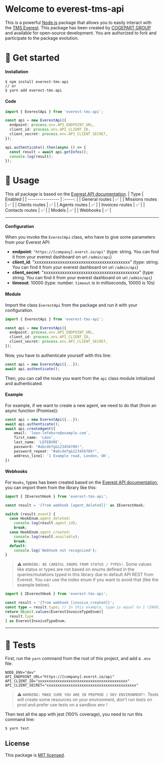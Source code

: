 # Welcome to everest-tms-api

This is a powerful [Node.js](https://nodejs.org/) package that allows you to easily interact with the [TMS Everest](https://geteverest.io/). This package has been created by [COGEPART GROUP](https://bycogepart.fr/) and available for open-source development.
You are authorized to fork and participate to the package evolution.

# 🚀 Get started

#### Installation

```
$ npm install everest-tms-api
// or
$ yarn add everest-tms-api
```

#### Code

```typescript
import { EverestApi } from 'everest-tms-api';

const api = new EverestApi({
  endpoint: process.env.API_ENDPOINT_URL,
  client_id: process.env.API_CLIENT_ID,
  client_secret: process.env.API_CLIENT_SECRET,
});

api.authenticate().then(async () => {
  const result = await api.getInfos();
  console.log(result);
});
```

# 👾 Usage

This all package is based on the [Everest API documentation](https://sandbox.everst.io/api/documentation?full=true).
| Type | Enabled |
| ---------------- | :-----: |
| General routes | ✅ |
| Missions routes | ✅ |
| Clients routes | ✅ |
| Agents routes | ✅ |
| Invoices routes | ✅ |
| Contacts routes | ✅ |
| Models | ✅ |
| Webhooks | ✅ |

---

#### Configuration

When you invoke the `EverestApi` class, who have to give some parameters from your Everest API:

- **endpoint**: `"https://[company].everst.io/api"` (type: string. You can find it from your everest dashboard on uri `/admin/api`)
- **client_id**: "xxxxxxxxxxxxxxxxxxxxxxxxxxxxxxxxxxxxxxxxx" (type: string. You can find it from your everest dashboard on uri `/admin/api`)
- **client_secret**: "xxxxxxxxxxxxxxxxxxxxxxxxxxxxxxxxxxxxxxxxx" (type: string. You can find it from your everest dashboard on uri `/admin/api`)
- **timeout**: 10000 (type: number. `timeout` is in milliseconds, 10000 is 10s)

#### Module

Import the class `EverestApi` from the package and run it with your configuration.

```typescript
import { EverestApi } from 'everest-tms-api';

const api = new EverestApi({
  endpoint: process.env.API_ENDPOINT_URL,
  client_id: process.env.API_CLIENT_ID,
  client_secret: process.env.API_CLIENT_SECRET,
});
```

Now, you have to authenticate yourself with this line:

```typescript
const api = new EverestApi({...});
await api.authenticate();
```

Then, you can call the route you want from the `api` class module initialized and authenticated.

#### Example

For example, if we want to create a new agent, we need to do that (from an async function (Promise)):

```typescript
const api = new EverestApi({...});
await api.authenticate();
await api.createAgent({
    email: `leon-lefebvre@example.com`,
    first_name: 'Léon',
    last_name: 'LEFEBVRE',
    password: "#abcdefg&123456789!",
    password_repeat: "#abcdefg&123456789!",
    address_line1: '1 Example road, London, UK',
})
```

#### Webhooks

For `Hooks`, types has been created based on the [Everest API documentation](https://sandbox.everst.io/api/documentation?full=true), you can import them from the library like this:

```typescript
import { IEverestHook } from 'everest-tms-api';

const result = '{from webhook [agent_deleted]}' as IEverestHook;

switch (result.event) {
  case HookEnum.agent_deleted:
    console.log(result.agent_id);
    break;
  case HookEnum.agent_created:
    console.log(result.available);
    break;
  default:
    console.log('Webhook not recognized');
}
```

> ⚠️ `WARNING: BE CAREFUL ENUMS FROM STATUS / TYPES!`. Some values like status or types are not based on enums defined in the queries/mutations typed in this library due to default API REST from Everest. You can use the index enum if you want to avoid that (like the example below).

```typescript
import { IEverestHook } from 'everest-tms-api';

const result = '{from webhook [invoice_created]}';
const type = result.type; // In this example, type is equal to 1 (INVOICE)
return Object.values(EverestInvoiceTypeEnum)[
  result.type
] as EverestInvoiceTypeEnum;
```

---

# 🚦 Tests

First, run the `yarn` command from the root of this project, and add a `.env` file:

```
NODE_ENV="dev"
API_ENDPOINT_URL="https://[company].everst.io/api"
API_CLIENT_ID="xxxxxxxxxxxxxxxxxxxxxxxxxxxxxxxxxxxxxxxxx"
API_CLIENT_SECRET="xxxxxxxxxxxxxxxxxxxxxxxxxxxxxxxxxxxxxxxxx"
```

> ⚠️ `WARNING: MAKE SURE YOU ARE IN PREPROD / DEV ENVIRONMENT!`. Tests will create some resources on your environment, don't run tests on prod and prefer use tests on a sandbox env !

Then test all the app with jest (100% coverage), you need to run this command line:

```
$ yarn test
```

## License

This package is [MIT licensed](LICENSE.md).
